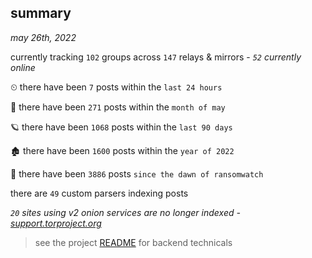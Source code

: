 
## summary
_may 26th, 2022_

currently tracking `102` groups across `147` relays & mirrors - _`52` currently online_

⏲ there have been `7` posts within the `last 24 hours`

🦈 there have been `271` posts within the `month of may`

🪐 there have been `1068` posts within the `last 90 days`

🏚 there have been `1600` posts within the `year of 2022`

🦕 there have been `3886` posts `since the dawn of ransomwatch`

there are `49` custom parsers indexing posts

_`20` sites using v2 onion services are no longer indexed - [support.torproject.org](https://support.torproject.org/onionservices/v2-deprecation/)_

> see the project [README](https://github.com/joshhighet/ransomwatch#ransomwatch--) for backend technicals
